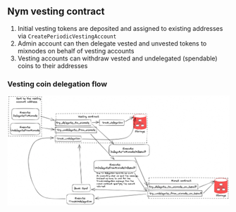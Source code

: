 ## Nym vesting contract

1. Initial vesting tokens are deposited and assigned to existing addresses via `CreatePeriodicVestingAccount`
2. Admin account can then delegate vested and unvested tokens to mixnodes on behalf of vesting accounts
3. Vesting accounts can withdraw vested and undelegated (spendable) coins to their addresses

### Vesting coin delegation flow

![vesting-coin-delegation](images/vesting-coin-delegation.png)


